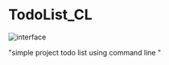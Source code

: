 # TodoList_CL
![interface](https://github.com/ryankamil/TodoList_CL/assets/74499556/529a6448-9461-4712-9e1e-b32788439626)

"simple project todo list using command line "
